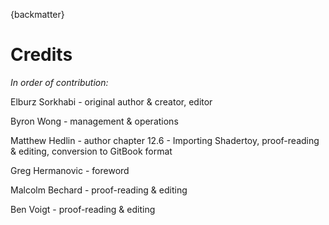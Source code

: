 {backmatter}

# Credits

*In order of contribution:*

Elburz Sorkhabi - original author & creator, editor

Byron Wong - management & operations

Matthew Hedlin - author chapter 12.6 - Importing Shadertoy, proof-reading & editing, conversion to GitBook format

Greg Hermanovic - foreword

Malcolm Bechard - proof-reading & editing

Ben Voigt - proof-reading & editing

